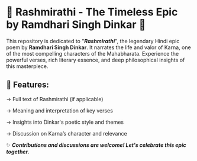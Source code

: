 # **🌅 Rashmirathi - The Timeless Epic by Ramdhari Singh Dinkar 🌅**

This repository is dedicated to "_**Rashmirathi**_", the legendary Hindi epic poem by **Ramdhari Singh Dinkar**. It narrates the life and valor of Karna, one of the most compelling characters of the Mahabharata.
Experience the powerful verses, rich literary essence, and deep philosophical insights of this masterpiece.

## **📖 Features:**

-> Full text of Rashmirathi (if applicable)

-> Meaning and interpretation of key verses

-> Insights into Dinkar's poetic style and themes

-> Discussion on Karna’s character and relevance

✨ _**Contributions and discussions are welcome! Let's celebrate this epic together.**_
